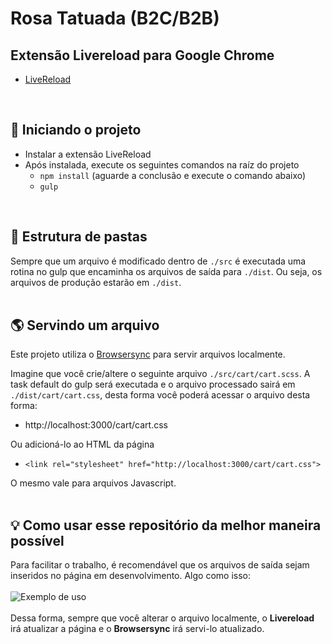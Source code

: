 # Rosa Tatuada (B2C/B2B)

## Extensão Livereload para Google Chrome
- [LiveReload](https://chrome.google.com/webstore/detail/livereload/jnihajbhpnppcggbcgedagnkighmdlei?hl=pt-BR "LiveReload")
<br/>

## 🚀 Iniciando o projeto
- Instalar a extensão LiveReload
- Após instalada, execute os seguintes comandos na raíz do projeto
    - `npm install` (aguarde a conclusão e execute o comando abaixo)
    - `gulp`
<br/>

## 📁 Estrutura de pastas
Sempre que um arquivo é modificado dentro de `./src` é executada uma rotina no gulp que encaminha os arquivos de
saída para `./dist`. Ou seja, os arquivos de produção estarão em `./dist`. 
<br/>
<br/>

## 🌎 Servindo um arquivo
Este projeto utiliza o [Browsersync](https://browsersync.io/ "Browsersync") para servir arquivos localmente.

Imagine que você crie/altere o seguinte arquivo `./src/cart/cart.scss`. A task default do gulp será executada e o arquivo processado sairá em `./dist/cart/cart.css`, desta forma você poderá acessar o arquivo desta forma:
- http://localhost:3000/cart/cart.css

Ou adicioná-lo ao HTML da página
- `<link rel="stylesheet" href="http://localhost:3000/cart/cart.css">`

O mesmo vale para arquivos Javascript.
<br/>
<br/>

## 💡 Como usar esse repositório da melhor maneira possível
Para facilitar o trabalho, é recomendável que os arquivos de saída sejam inseridos no página em desenvolvimento. Algo como isso:
<br/><br/>
![Exemplo de uso](https://i.postimg.cc/DZDGYpKY/exemploreadme.jpg)
<br/>
<br/>
Dessa forma, sempre que você alterar o arquivo localmente, o **Livereload** irá atualizar a página e o **Browsersync** irá servi-lo atualizado.